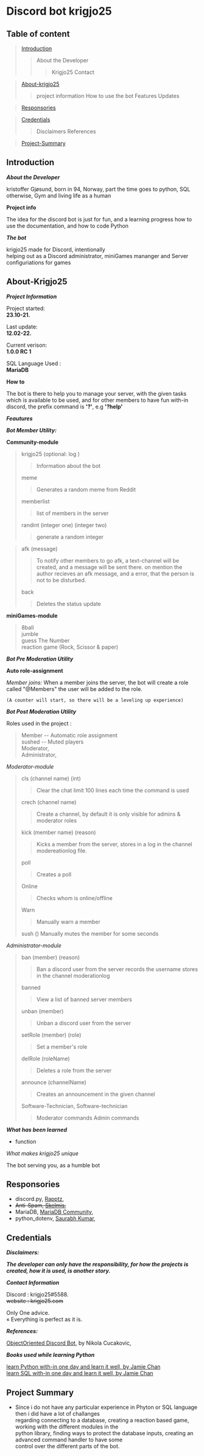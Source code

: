 # Discord bot krigjo25

## Table of content

> [Introduction](#Introduction)
>> About the Developer
>>> Krigjo25
>>> Contact

> [About-krigjo25](#About-krigjo25)
>> project information 
>> How to use the bot
>> Features
>> Updates

> [Responsories](#Responsories)

> [Credentials](#Credentials)
>> Disclaimers
>> References

> [Project-Summary](#project-Summary)

## Introduction

***About the Developer***

kristoffer Gjøsund, born in 94, Norway, part the time goes to python, SQL otherwise, Gym and living life as a human

**Project info**

The idea for the discord bot is just for fun, and a learning progress how to use the documentation, and how to code Python



***The bot***

krigjo25 made for Discord, intentionally<br>
helping out as a Discord administrator, miniGames mananger and Server configuriations for games

## About-Krigjo25

***Project Information***<br>

Project started: <br>
**23.10-21.**<br>

Last update: <br>
**12.02-22.**<br>

Current verison:<br>
**1.0.0 RC 1**

SQL Language Used :<br>
**MariaDB**

**How to**

The bot is there to help you to manage your server, with the given tasks which is available to be used, and for other members to have fun with-in discord,
the prefix command is **'?'**, e.g **'?help'**

***Feautures***

***Bot Member Utility:***

**Community-module**

> krigjo25 (optional: log )
>> Information about the bot
>
> meme
>> Generates a random meme from Reddit
>
> memberlist
>> list of members in the server
>
> randint (integer one) (integer two)
>> generate a random integer

> afk (message)
>> To notify other members to go afk, 
>> a text-channel will be created, and a message will be sent there.
>> on mention the author recieves an afk message, and a error, that the person is not to be disturbed.
>
> back
>> Deletes the status update

**miniGames-module**

> 8ball <br>
> jumble <br>
> guess The Number<br>
> reaction game (Rock, Scissor & paper)<br>

***Bot Pre Moderation Utility***

**Auto role-assignment**

*Member joins:*
    When a member joins the server, the bot will create a role called "@Members"
    the user will be added to the role.

    (A counter will start, so there will be a leveling up experience)


***Bot Post Moderation Utility***

Roles used in the project :

> Member        --  Automatic role assignment<br>
> sushed        --  Muted players<br>
> Moderator,<br>
> Administrator,<br>

*Moderator-module*

> cls (channel name) (int)
>> Clear the chat limit 100 lines each time the command is used
>
> crech (channel name)
>> Create a channel, by default it is only visible for admins & moderator roles
>
> kick (member name) (reason)
>> Kicks a member from the server, stores in a log in the channel modereationlog
>> file.
>
> poll
>> Creates a poll
>
>   Online
>>  Checks whom is online/offline
>
>   Warn
>>  Manually warn a member
>
>   sush ()
>   Manually mutes the member for some seconds

*Administrator-module*

> ban (member) (reason)
>> Ban a discord user from the server
>> records the username stores in the channel moderationlog
>
> banned
>> View a list of banned server members
>                           
> unban (member)
>> Unban a discord user from the server
>
> setRole (member) (role)
>> Set a member's role
>
> delRole (roleName)
>> Deletes a role from the server
>
>announce (channelName)
>> Creates an announcement in the given channel
>
>
> Software-Technician, Software-technician
>> Moderator commands
>> Admin commands

***What has been learned***

- function

*What makes krigjo25 unique*

The bot serving you, as a humble bot

## Responsories

- discord.py, [Rapptz](https://github.com/Rapptz/discord.py),  <br>
- ~~Anti-Spam, [Skelmis](https://github.com/Skelmis/DPY-Anti-Spam/commits?author=Skelmis),~~<br>
- MariaDB, [MariaDB Community](https://github.com/mariadb-corporation/mariadb-connector-python), <br>
- python_dotenv, [Saurabh Kumar](https://github.com/motdotla/dotenv),<br>

 

## Credentials

***Disclaimers:***<br>

***The developer can only have the responsibility, for how the projects is created, how it is used,  is another story.***

***Contact Information***

Discord : krigjo25#5588.<br>
~~website : krigjo25.com~~

Only One advice.<br>
« Everything is perfect as it is.

***References:***

[ObjectOriented Discord Bot](https://nik.re/posts/2021-09-25/object_oriented_discord_bot), by Nikola Cucakovic,

***Books used while learning Python***

[learn Python with-in one day and learn it well, by Jamie Chan](https://learncodingfast.com/)<br>
[learn SQL with-in one day and learn it well, by Jamie Chan](https://learncodingfast.com/)

## Project Summary

   
*   Since i do not have any particular experience in Phyton or SQL language then i did have a lot of challanges<br> 
    regarding connecting to a database, creating a reaction based game, working with the different modules in the<br>
    python library, finding ways to protect the database inputs, creating an advanced command handler to have some<br>
    control over the different parts of the bot.